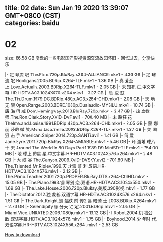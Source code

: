 
title: 02
date: Sun Jan 19 2020 13:39:07 GMT+0800 (CST)    
categories: baidu
---

# 02
size: 86.58 GB
 度盘的一些电影国产影视资源交流故园怀旧 - 回忆过去，分享快乐
 
|- 足 球流 氓 The.Firm.720p.BluRay.x264-ALLiANCE.mkv1 - 4.36 GB
|- 足 球流 氓 Hooligans.2005.BDRip.X264-TLF.mkv1 - 1.36 GB
|- 真 爱至 上.Love.Actually.2003.BDRip.X264-TLF.mkv1 - 2.05 GB
|- 未 知死 亡.中文字幕.HR-HDTV.AC3.1024X576.x264.mkv1 - 3.27 GB
|- 铁 皮 鼓 The.Tin.Drum.1979.DC.BDRip.480p.AC3.x264-CHD.mkv1 - 2.08 GB
|- 天 地无 限 Open.Range.2003.BDRE.1080p.Dualaudio-MYSiLU.mkv1 - 10.74 GB
|- 唐.海 明 威 Dom.Hemingway.2013.BluRay.720p.mkv1 - 3.47 GB
|- 热 血教 师.The.Ron.Clark.Story.XViD-DvF.avi1 - 700.40 MB
|- 末 路狂 花 Thelma.and.Louise.1991.BDRip.480p.AC3.x264-CHD.mkv1 - 2.05 GB
|- 蒙 娜丽 莎的 微 笑.Mona.Lisa.Smile.2003.BDRip.X264-TLF.mkv1 - 1.37 GB
|- 美 国狙 击 手 American.Sniper.2014.720p.SANTi.avi1 - 1.41 GB
|- 简  爱 Jane.Eyre.2011.720p.BluRay.X264-AMIABLE.mkv1 - 5.46 GB
|- 环 游地 球八 十 天.Around.The.World.In.80.Days.Part1.1989.D9.MiniSD-TLF.mkv1 - 754.00 MB
|- 地 球上 的星 星.中文字幕.HR-HDTV.AC3.1024X576.x264.mkv1 - 2.48 GB
|- 大 峡 谷 The.Canyon.2009.XviD-DVSKY.avi2 - 701.80 MB
|- The.Talented.Mr.Ripley.1999.天 才雷 普 利.双语.HR-HDTV.AC3.1024X576.mkv1 - 2.12 GB
|- The.Piano.Teacher.2001.720p.PROPER.BluRay.DTS.x264-CtrlHD.mkv1 - 15.05 GB
|- The.Piano.1993.钢 琴别 恋.双语.HR-HDTV.AC3.1024x550.mkv1 - 1.69 GB
|- The.Lake.House.2006.720p.BluRay.美版.390影视.mkv1 - 1.77 GB
|- The.Dictator.2012.独 裁者.双语字幕.HR-HDTV.AC3.1024X576.x264.mkv1 - 1.51 GB
|- The.Dark.Knight.蝙 蝠侠 前 传2 黑 暗骑 士 2008.BDRip.X264.mkv1 - 2.73 GB
|- Serendipity 缘 分天 注 定.2001.BDRip.mkv1 - 2.05 GB
|- Miami.Vice.UNRATED.2006.1080p.mkv1 - 13.12 GB
|- I.Robot.2004.机 械公 敌.双语字幕.HDTV.AC3.1024x576.mkv1 - 1.75 GB
|- Boyhood.2014.少 年时 代.双语字幕.HR-HDTV.AC3.1024X556.x264 .mkv1 - 2.53 GB

[How to download](https://bpcam.bemobtrk.com/go/2ceec3aa-1ca2-46d6-b9ff-aaa5c184517c?jno=3237)